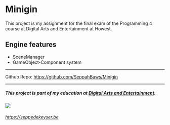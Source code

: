 # Minigin

This project is my assignment for the final exam of the Programming 4 course at Digital Arts and Entertainment at Howest.

## Engine features

- SceneManager
- GameObject-Component system

---

Github Repo: https://github.com/SeppahBaws/Minigin

---
##### This project is part of my education at [Digital Arts and Entertainment](http://digitalartsandentertainment.be).
![](https://seppedekeyser.be/img-ext/DAE_Howest_logo.png)

###### https://seppedekeyser.be
